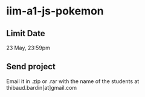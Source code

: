 # iim-a1-js-pokemon

## Limit Date

23 May, 23:59pm

## Send project

Email it in .zip or .rar with the name of the students at thibaud.bardin[at]gmail.com

